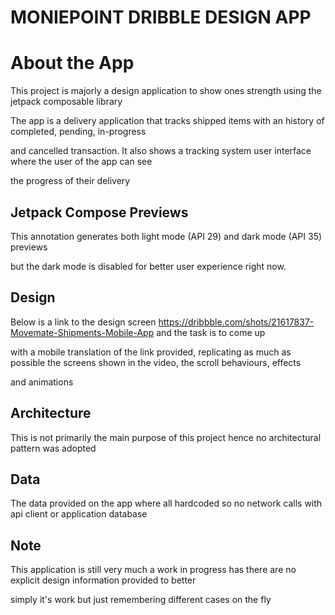 # MONIEPOINT DRIBBLE DESIGN APP

# About the App
This project is majorly a design application to show ones strength using the jetpack composable library

The app is a delivery application that tracks shipped items with an history of completed, pending, in-progress

and cancelled transaction. It also shows a tracking system user interface where the user of the app can see

the progress of their delivery

## Jetpack Compose Previews

This annotation generates both light mode (API 29) and dark mode (API 35) previews 

but the dark mode is disabled for better user experience right now.

## Design

Below is a link to the design screen https://dribbble.com/shots/21617837-Movemate-Shipments-Mobile-App and the task is to come up

with a mobile translation of the link provided, replicating as much as possible the screens shown in the video, the scroll behaviours, effects

and animations

## Architecture

This is not primarily the main purpose of this project hence no architectural pattern was adopted

## Data

The data provided on the app where all hardcoded so no network calls with api client or application database

## Note

This application is still very much a work in progress has there are no explicit design information provided to better

simply it's work but just remembering different cases on the fly
